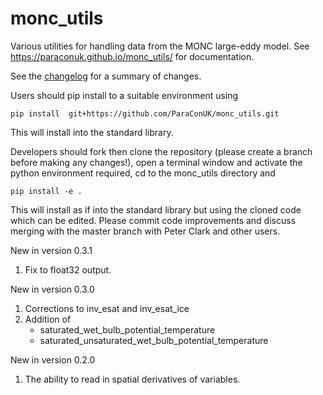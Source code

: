 # monc_utils
Various utilities for handling data from the MONC large-eddy model.
See https://paraconuk.github.io/monc_utils/ for documentation.

See the [changelog](CHANGELOG.md) for a summary of changes.

Users should pip install to a suitable environment using

    pip install  git+https://github.com/ParaConUK/monc_utils.git

This will install into the standard library.

Developers should fork then clone the repository (please create a branch before making 
any changes!), open a terminal window and activate the python environment 
required, cd to the monc_utils directory and

    pip install -e .

This will install as if into the standard library but using the cloned code 
which can be edited. Please commit code improvements and discuss merging with 
the master branch with Peter Clark and other users.

New in version 0.3.1
1. Fix to float32 output.

New in version 0.3.0
1. Corrections to inv_esat and inv_esat_ice
2. Addition of 
	- saturated_wet_bulb_potential_temperature
	- saturated_unsaturated_wet_bulb_potential_temperature

New in version 0.2.0

1. The ability to read in spatial derivatives of variables.

